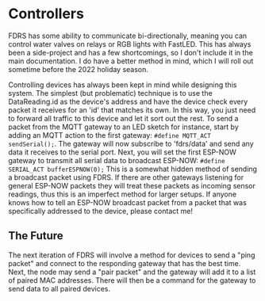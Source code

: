 # Controllers
FDRS has some ability to communicate bi-directionally, meaning you can control water valves on relays or RGB lights with FastLED. This has always been a side-project and has a few shortcomings, so I don't include it in the main documentation. I do have a better method in mind, which I will roll out sometime before the 2022 holiday season.

Controlling devices has always been kept in mind while designing this system. The simplest (but problematic) technique is to use the DataReading.id as the device's address and have the device check every packet it receives for an 'id' that matches its own. In this way, you just need to forward all traffic to this device and let it sort out the rest.
To send a packet from the MQTT gateway to an LED sketch for instance, start by adding an MQTT action to the first gateway:
```#define MQTT_ACT sendSerial();```. The gateway will now subscribe to 'fdrs/data' and send any data it receives to the serial port.
Next, you will set the first ESP-NOW gateway to transmit all serial data to broadcast ESP-NOW: ```#define SERIAL_ACT bufferESPNOW(0);``` This is a somewhat hidden method of sending a broadcast packet using FDRS. If there are other gateways listening for general ESP-NOW packets they will treat these packets as incoming sensor readings, thus this is an imperfect method for larger setups. If anyone knows how to tell an ESP-NOW broadcast packet from a packet that was specifically addressed to the device, please contact me! 

## The Future
The next iteration of FDRS will involve a method for devices to send a "ping packet" and connect to the responding gateway that has the best time. Next, the node may send a "pair packet" and the gateway will add it to a list of paired MAC addresses. There will then be a command for the gateway to send data to all paired devices. 
